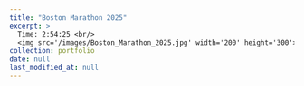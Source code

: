 ```yaml
---
title: "Boston Marathon 2025"
excerpt: >
  Time: 2:54:25 <br/>
  <img src='/images/Boston_Marathon_2025.jpg' width='200' height='300'>
collection: portfolio
date: null
last_modified_at: null
---
```


<div class="strava-embed-placeholder" data-embed-type="activity" data-embed-id="14244828177" data-style="standard" data-from-embed="false"></div><script src="https://strava-embeds.com/embed.js"></script>
